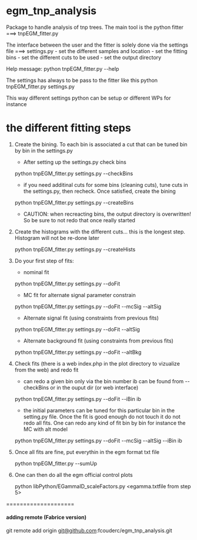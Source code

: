 # egm_tnp_analysis


Package to handle analysis of tnp trees. The main tool is the python fitter
   ===> tnpEGM_fitter.py

The interface between the user and the fitter is solely done via the settings file
   ===> settings.py
   	- set the different samples and location
	- set the fitting bins
	- set the different cuts to be used
	- set the output directory

Help message:
     python tnpEGM_fitter.py --help 

The settings has always to be pass to the fitter like this
    python tnpEGM_fitter.py settings.py

This way different settings python can be setup or different WPs for instance


# the different fitting steps
1. Create the bining. To each bin is associated a cut that can be tuned bin by bin in the settings.py
   * After setting up the settings.py check bins 

   python tnpEGM_fitter.py settings.py  --checkBins
   
   * if  you need additinal cuts for some bins (cleaning cuts), tune cuts in the settings.py, then recheck. 
     Once satisfied, create the bining

   python tnpEGM_fitter.py settings.py  --createBins

   * CAUTION: when recreacting bins, the output directory is overwritten! So be sure to not redo that once really started

2. Create the histograms with the different cuts... this is the longest step. Histogram will not be re-done later
   
   python tnpEGM_fitter.py settings.py --createHists

3. Do your first step of fits:
   * nominal fit
   
   python tnpEGM_fitter.py settings.py --doFit
   
   * MC fit for alternate signal parameter constrain 
   
   python tnpEGM_fitter.py settings.py --doFit --mcSig --altSig

   * Alternate signal fit (using constraints from previous fits)
   
   python tnpEGM_fitter.py settings.py --doFit  --altSig

   * Alternate background fit (using constraints from previous fits)
   
   python tnpEGM_fitter.py settings.py --doFit  --altBkg

4. Check fits (there is a web index.php in the plot directory to vizualize from the web) and redo fit
   * can redo a given bin only via 
     the bin number ib can be found from --checkBins or in the ouput dir (or web interface)

   python tnpEGM_fitter.py settings.py --doFit --iBin ib
   
   * the initial parameters can be tuned for this particular bin in the setting.py file. 
      Once the fit is good enough do not touch it do not redo all fits.
      One can redo any kind of fit bin by bin for instance the MC with alt model

   python tnpEGM_fitter.py settings.py --doFit --mcSig --altSig --iBin ib

5. Once all fits are fine, put everythin in the egm format txt file

   python tnpEGM_fitter.py --sumUp
   
6. One can then do all the egm official control plots

   python libPython/EGammaID_scaleFactors.py  <egamma.txtfile from step 5>


====================
   


#### adding remote (Fabrice version)
git remote add origin git@github.com:fcouderc/egm_tnp_analysis.git